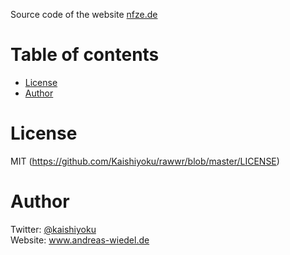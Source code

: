 Source code of the website [nfze.de](https://www.nfze.de)

Table of contents
=================
  * [License](#license)
  * [Author](#author)

License
=======
MIT (https://github.com/Kaishiyoku/rawwr/blob/master/LICENSE)


Author
======
Twitter: [@kaishiyoku](https://twitter.com/kaishiyoku)  
Website: www.andreas-wiedel.de
